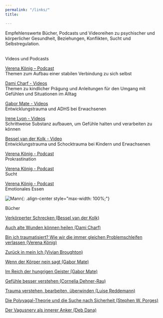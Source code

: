 ```yaml
---
permalink: "/links/"
title: 

---
```

Empfehlenswerte Bücher, Podcasts und Videoreihen zu psychischer und körperlicher Gesundheit, Beziehungen, Konflikten, Sucht und Selbstregulation.  
<br>

Videos und Podcasts

[Verena König – Podcast](https://verenakoenig.de/blog-und-podcast)  
Themen zum Aufbau einer stabilen Verbindung zu sich selbst

[Dami Charf - Videos](https://www.youtube.com/c/DamiCharf/videos)  
Themen zu kindlicher Prägung und Anleitungen für den Umgang mit Gefühlen und Situationen im Alltag

[Gabor Mate - Videos](https://www.youtube.com/watch?v=UI6C3ahHpnc)  
Entwicklungstrauma und ADHS bei Erwachsenen

[Irene Lyon - Videos](https://www.youtube.com/watch?v=ytNjWmeKty0)  
Schrittweise Substanz aufbauen, um Gefühle halten und verarbeiten zu können

[Bessel van der Kolk - Video](https://www.youtube.com/watch?v=szvCMwl_d-E "Bessel van der Kolk - Video")  
Entwicklungstrauma und Schocktrauma bei Kindern und Erwachsenen

[Verena König - Podcast](https://www.youtube.com/watch?v=sw5JM58PENk "Verena König - Podcast")  
Prokrastination

[Verena König - Podcast](https://www.youtube.com/watch?v=3knoJSwFfok "Verena König - Podcast")  
Sucht

[Verena König - Podcast](https://www.youtube.com/watch?v=Yd5vWjDldJ0 "Verena König - Podcast")  
Emotionales Essen

![Mann](/assets/images/Links_Weiterführendes_Mann_klein.jpg){: .align-center style="max-width: 100%;"}

Bücher

[Verkörperter Schrecken (Bessel van der Kolk)](https://www.amazon.de/dp/3944476131)

[Auch alte Wunden können heilen (Dami Charf)](https://www.amazon.de/dp/B077C3WLBJ)

[Bin ich traumatisiert? Wie wir die immer gleichen Problemschleifen verlassen (Verena König)](https://www.amazon.de/dp/3833878355)

[Zurück in mein Ich (Vivian Broughton)](https://www.amazon.de/dp/3466346339)

[Wenn der Körper nein sagt (Gabor Mate)](https://www.amazon.de/dp/3962571744)

[Im Reich der hungrigen Geister (Gabor Mate)](https://www.amazon.de/dp/B095J2NPP8)

[Gefühle besser verstehen (Cornelia Dehner-Rau)](https://www.amazon.de/dp/3442177820)

[Trauma verstehen, bearbeiten, überwinden (Luise Reddemann)](https://www.amazon.de/dp/3432111045)

[Die Polyvagal-Theorie und die Suche nach Sicherheit (Stephen W. Porges)](https://www.amazon.de/dp/3944476190)

[Der Vagusnerv als innerer Anker (Deb Dana)](https://www.amazon.de/dp/3466347866)